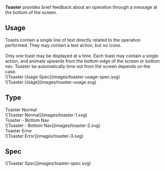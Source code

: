 **Toaster** provides brief feedback about an operation through a message at the bottom of the screen.

## Usage
<div data-insert-component="ImageGrid">
  <div>
    Toasts contain a single line of text directly related to the operation performed. They may contain a text action, but no icons.
    <br /> <br />
    Only one toast may be displayed at a time. Each toast may contain a single action, and animate upwards from the bottom edge of the screen or bottom nav. Toaster be automatically time out from the screen depends on the case.
    <div class="img-width-initial mt-16">
      ![Toaster Usage Spec](images/toaster-usage-spec.svg)
    </div>
  </div>
  <div class="img-block">
    ![Toaster Usage](images/toaster-usage.svg)
  </div>
</div>

## Type

<div data-insert-component="ImageGrid">
  <div>
    Toaster Normal<br />
    ![Toaster Normal](images/toaster-1.svg)
  </div>
  <div>
    Toaster - Bottom Nav<br />
    ![Toaster - Bottom Nav](images/toaster-2.svg)
  </div>
  <div>
    Toaster Error<br />
    ![Toaster Error](images/toaster-3.svg)
  </div>
</div>

## Spec

<div data-insert-component="ImageGrid">
  <div>
    ![Toaster Spec](images/toaster-spec.svg)
  </div>
  <div>
  </div>
  <div>
  </div>
</div>
